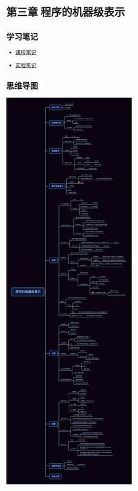 # 第三章 程序的机器级表示

## 学习笔记
- [课程笔记](book_note.md)


- [实验笔记](lab_note.md)

## 思维导图

![程序的机器级表示.png](mind_map.png)


